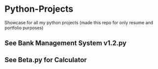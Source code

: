 # Python-Projects
Showcase for all my python projects (made this repo for only resume and portfolio purposes)

## See Bank Management System v1.2.py

## See Beta.py for Calculator

## 
